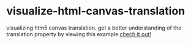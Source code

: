 # visualize-html-canvas-translation
visualizing htm5 canvas translation.
get a better understanding of the translation property by viewing this example
[chech it out!](https://galelmalah.github.io/visualize-html-canvas-translation/)
